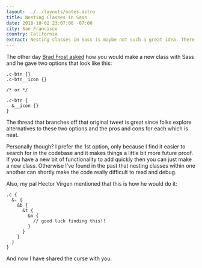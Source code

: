 ```yaml
---
layout: ../../layouts/notes.astro
title: Nesting Classes in Sass
date: 2018-10-02 23:07:00 -07:00
city: San Francisco
country: California
extract: Nesting classes in Sass is maybe not such a great idea. There, I said it!
---
```


The other day [Brad Frost asked](https://twitter.com/brad_frost/status/1046813109481091072) how you would make a new class with Sass and he gave two options that look like this:

```
.c-btn {}
.c-btn__icon {}

/* or */

.c-btn {
  &__icon {}
}
```

The thread that branches off that original tweet is great since folks explore alternatives to these two options and the pros and cons for each which is neat.

Personally though? I prefer the 1st option, only because I find it easier to search for in the codebase and it makes things a little bit more future proof. If you have a new bit of functionality to add quickly then you can just make a new class. Otherwise I’ve found in the past that nesting classes within one another can shortly make the code really difficult to read and debug.

Also, my pal Hector Virgen mentioned that this is how he would do it:

```
.c {
  &- {
    &b {
      &t {
        &n {
          // good luck finding this!!
        }
      }
    }
  }
}
```

And now I have shared the curse with you.

